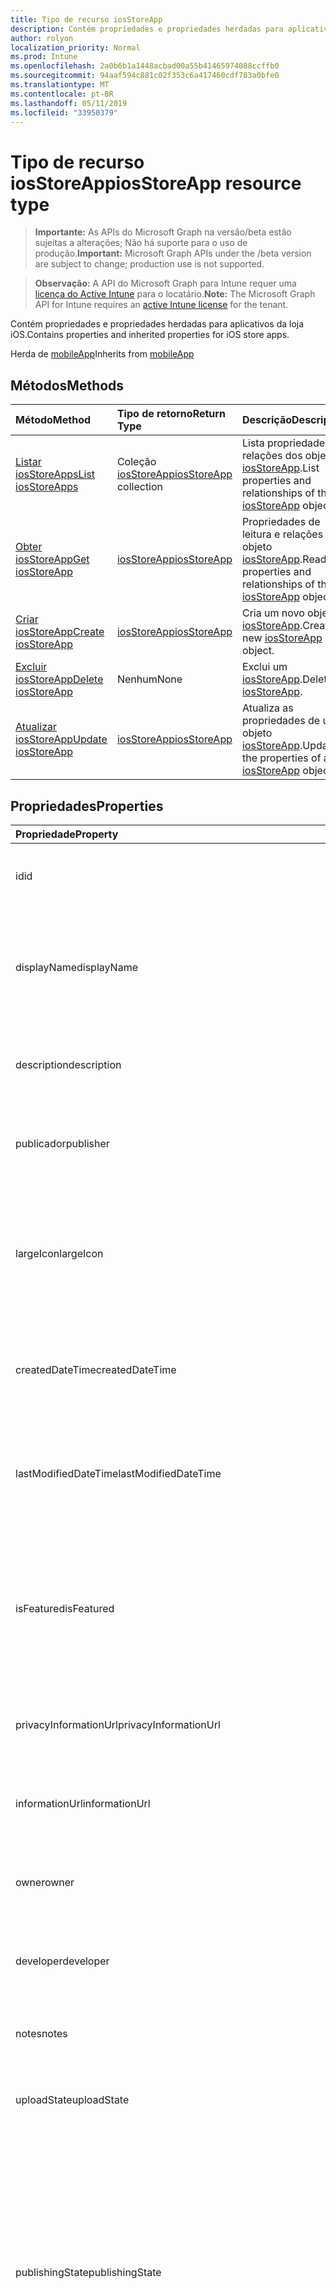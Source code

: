 ```yaml
---
title: Tipo de recurso iosStoreApp
description: Contém propriedades e propriedades herdadas para aplicativos da loja iOS.
author: rolyon
localization_priority: Normal
ms.prod: Intune
ms.openlocfilehash: 2a0b6b1a1448acbad00a55b41465974088ccffb0
ms.sourcegitcommit: 94aaf594c881c02f353c6a417460cdf783a0bfe0
ms.translationtype: MT
ms.contentlocale: pt-BR
ms.lasthandoff: 05/11/2019
ms.locfileid: "33950379"
---
```

# <a name="iosstoreapp-resource-type"></a><span data-ttu-id="7d83e-103">Tipo de recurso iosStoreApp</span><span class="sxs-lookup"><span data-stu-id="7d83e-103">iosStoreApp resource type</span></span>

> <span data-ttu-id="7d83e-104">**Importante:** As APIs do Microsoft Graph na versão/beta estão sujeitas a alterações; Não há suporte para o uso de produção.</span><span class="sxs-lookup"><span data-stu-id="7d83e-104">**Important:** Microsoft Graph APIs under the /beta version are subject to change; production use is not supported.</span></span>

> <span data-ttu-id="7d83e-105">**Observação:** A API do Microsoft Graph para Intune requer uma [licença do Active Intune](https://go.microsoft.com/fwlink/?linkid=839381) para o locatário.</span><span class="sxs-lookup"><span data-stu-id="7d83e-105">**Note:** The Microsoft Graph API for Intune requires an [active Intune license](https://go.microsoft.com/fwlink/?linkid=839381) for the tenant.</span></span>

<span data-ttu-id="7d83e-106">Contém propriedades e propriedades herdadas para aplicativos da loja iOS.</span><span class="sxs-lookup"><span data-stu-id="7d83e-106">Contains properties and inherited properties for iOS store apps.</span></span>


<span data-ttu-id="7d83e-107">Herda de [mobileApp](../resources/intune-apps-mobileapp.md)</span><span class="sxs-lookup"><span data-stu-id="7d83e-107">Inherits from [mobileApp](../resources/intune-apps-mobileapp.md)</span></span>

## <a name="methods"></a><span data-ttu-id="7d83e-108">Métodos</span><span class="sxs-lookup"><span data-stu-id="7d83e-108">Methods</span></span>
|<span data-ttu-id="7d83e-109">Método</span><span class="sxs-lookup"><span data-stu-id="7d83e-109">Method</span></span>|<span data-ttu-id="7d83e-110">Tipo de retorno</span><span class="sxs-lookup"><span data-stu-id="7d83e-110">Return Type</span></span>|<span data-ttu-id="7d83e-111">Descrição</span><span class="sxs-lookup"><span data-stu-id="7d83e-111">Description</span></span>|
|:---|:---|:---|
|[<span data-ttu-id="7d83e-112">Listar iosStoreApps</span><span class="sxs-lookup"><span data-stu-id="7d83e-112">List iosStoreApps</span></span>](../api/intune-apps-iosstoreapp-list.md)|<span data-ttu-id="7d83e-113">Coleção [iosStoreApp](../resources/intune-apps-iosstoreapp.md)</span><span class="sxs-lookup"><span data-stu-id="7d83e-113">[iosStoreApp](../resources/intune-apps-iosstoreapp.md) collection</span></span>|<span data-ttu-id="7d83e-114">Lista propriedades e relações dos objetos [iosStoreApp](../resources/intune-apps-iosstoreapp.md).</span><span class="sxs-lookup"><span data-stu-id="7d83e-114">List properties and relationships of the [iosStoreApp](../resources/intune-apps-iosstoreapp.md) objects.</span></span>|
|[<span data-ttu-id="7d83e-115">Obter iosStoreApp</span><span class="sxs-lookup"><span data-stu-id="7d83e-115">Get iosStoreApp</span></span>](../api/intune-apps-iosstoreapp-get.md)|[<span data-ttu-id="7d83e-116">iosStoreApp</span><span class="sxs-lookup"><span data-stu-id="7d83e-116">iosStoreApp</span></span>](../resources/intune-apps-iosstoreapp.md)|<span data-ttu-id="7d83e-117">Propriedades de leitura e relações do objeto [iosStoreApp](../resources/intune-apps-iosstoreapp.md).</span><span class="sxs-lookup"><span data-stu-id="7d83e-117">Read properties and relationships of the [iosStoreApp](../resources/intune-apps-iosstoreapp.md) object.</span></span>|
|[<span data-ttu-id="7d83e-118">Criar iosStoreApp</span><span class="sxs-lookup"><span data-stu-id="7d83e-118">Create iosStoreApp</span></span>](../api/intune-apps-iosstoreapp-create.md)|[<span data-ttu-id="7d83e-119">iosStoreApp</span><span class="sxs-lookup"><span data-stu-id="7d83e-119">iosStoreApp</span></span>](../resources/intune-apps-iosstoreapp.md)|<span data-ttu-id="7d83e-120">Cria um novo objeto [iosStoreApp](../resources/intune-apps-iosstoreapp.md).</span><span class="sxs-lookup"><span data-stu-id="7d83e-120">Create a new [iosStoreApp](../resources/intune-apps-iosstoreapp.md) object.</span></span>|
|[<span data-ttu-id="7d83e-121">Excluir iosStoreApp</span><span class="sxs-lookup"><span data-stu-id="7d83e-121">Delete iosStoreApp</span></span>](../api/intune-apps-iosstoreapp-delete.md)|<span data-ttu-id="7d83e-122">Nenhum</span><span class="sxs-lookup"><span data-stu-id="7d83e-122">None</span></span>|<span data-ttu-id="7d83e-123">Exclui um [iosStoreApp](../resources/intune-apps-iosstoreapp.md).</span><span class="sxs-lookup"><span data-stu-id="7d83e-123">Deletes a [iosStoreApp](../resources/intune-apps-iosstoreapp.md).</span></span>|
|[<span data-ttu-id="7d83e-124">Atualizar iosStoreApp</span><span class="sxs-lookup"><span data-stu-id="7d83e-124">Update iosStoreApp</span></span>](../api/intune-apps-iosstoreapp-update.md)|[<span data-ttu-id="7d83e-125">iosStoreApp</span><span class="sxs-lookup"><span data-stu-id="7d83e-125">iosStoreApp</span></span>](../resources/intune-apps-iosstoreapp.md)|<span data-ttu-id="7d83e-126">Atualiza as propriedades de um objeto [iosStoreApp](../resources/intune-apps-iosstoreapp.md).</span><span class="sxs-lookup"><span data-stu-id="7d83e-126">Update the properties of a [iosStoreApp](../resources/intune-apps-iosstoreapp.md) object.</span></span>|

## <a name="properties"></a><span data-ttu-id="7d83e-127">Propriedades</span><span class="sxs-lookup"><span data-stu-id="7d83e-127">Properties</span></span>
|<span data-ttu-id="7d83e-128">Propriedade</span><span class="sxs-lookup"><span data-stu-id="7d83e-128">Property</span></span>|<span data-ttu-id="7d83e-129">Tipo</span><span class="sxs-lookup"><span data-stu-id="7d83e-129">Type</span></span>|<span data-ttu-id="7d83e-130">Descrição</span><span class="sxs-lookup"><span data-stu-id="7d83e-130">Description</span></span>|
|:---|:---|:---|
|<span data-ttu-id="7d83e-131">id</span><span class="sxs-lookup"><span data-stu-id="7d83e-131">id</span></span>|<span data-ttu-id="7d83e-132">String</span><span class="sxs-lookup"><span data-stu-id="7d83e-132">String</span></span>|<span data-ttu-id="7d83e-133">Chave da entidade.</span><span class="sxs-lookup"><span data-stu-id="7d83e-133">Key of the entity.</span></span> <span data-ttu-id="7d83e-134">Herdado de [mobileApp](../resources/intune-apps-mobileapp.md)</span><span class="sxs-lookup"><span data-stu-id="7d83e-134">Inherited from [mobileApp](../resources/intune-apps-mobileapp.md)</span></span>|
|<span data-ttu-id="7d83e-135">displayName</span><span class="sxs-lookup"><span data-stu-id="7d83e-135">displayName</span></span>|<span data-ttu-id="7d83e-136">Cadeia de caracteres</span><span class="sxs-lookup"><span data-stu-id="7d83e-136">String</span></span>|<span data-ttu-id="7d83e-137">O título do aplicativo importado ou definido pelo administrador.</span><span class="sxs-lookup"><span data-stu-id="7d83e-137">The admin provided or imported title of the app.</span></span> <span data-ttu-id="7d83e-138">Herdado de [mobileApp](../resources/intune-apps-mobileapp.md)</span><span class="sxs-lookup"><span data-stu-id="7d83e-138">Inherited from [mobileApp](../resources/intune-apps-mobileapp.md)</span></span>|
|<span data-ttu-id="7d83e-139">description</span><span class="sxs-lookup"><span data-stu-id="7d83e-139">description</span></span>|<span data-ttu-id="7d83e-140">Cadeia de caracteres</span><span class="sxs-lookup"><span data-stu-id="7d83e-140">String</span></span>|<span data-ttu-id="7d83e-141">A descrição do aplicativo.</span><span class="sxs-lookup"><span data-stu-id="7d83e-141">The description of the app.</span></span> <span data-ttu-id="7d83e-142">Herdado de [mobileApp](../resources/intune-apps-mobileapp.md)</span><span class="sxs-lookup"><span data-stu-id="7d83e-142">Inherited from [mobileApp](../resources/intune-apps-mobileapp.md)</span></span>|
|<span data-ttu-id="7d83e-143">publicador</span><span class="sxs-lookup"><span data-stu-id="7d83e-143">publisher</span></span>|<span data-ttu-id="7d83e-144">Cadeia de caracteres</span><span class="sxs-lookup"><span data-stu-id="7d83e-144">String</span></span>|<span data-ttu-id="7d83e-145">O publicador do aplicativo.</span><span class="sxs-lookup"><span data-stu-id="7d83e-145">The publisher of the app.</span></span> <span data-ttu-id="7d83e-146">Herdado de [mobileApp](../resources/intune-apps-mobileapp.md)</span><span class="sxs-lookup"><span data-stu-id="7d83e-146">Inherited from [mobileApp](../resources/intune-apps-mobileapp.md)</span></span>|
|<span data-ttu-id="7d83e-147">largeIcon</span><span class="sxs-lookup"><span data-stu-id="7d83e-147">largeIcon</span></span>|[<span data-ttu-id="7d83e-148">mimeContent</span><span class="sxs-lookup"><span data-stu-id="7d83e-148">mimeContent</span></span>](../resources/intune-shared-mimecontent.md)|<span data-ttu-id="7d83e-149">O ícone grande, a ser exibido nos detalhes do aplicativo e usado para o carregamento do ícone.</span><span class="sxs-lookup"><span data-stu-id="7d83e-149">The large icon, to be displayed in the app details and used for upload of the icon.</span></span> <span data-ttu-id="7d83e-150">Herdado de [mobileApp](../resources/intune-apps-mobileapp.md)</span><span class="sxs-lookup"><span data-stu-id="7d83e-150">Inherited from [mobileApp](../resources/intune-apps-mobileapp.md)</span></span>|
|<span data-ttu-id="7d83e-151">createdDateTime</span><span class="sxs-lookup"><span data-stu-id="7d83e-151">createdDateTime</span></span>|<span data-ttu-id="7d83e-152">DateTimeOffset</span><span class="sxs-lookup"><span data-stu-id="7d83e-152">DateTimeOffset</span></span>|<span data-ttu-id="7d83e-153">A data e a hora da criação do aplicativo.</span><span class="sxs-lookup"><span data-stu-id="7d83e-153">The date and time the app was created.</span></span> <span data-ttu-id="7d83e-154">Herdado de [mobileApp](../resources/intune-apps-mobileapp.md)</span><span class="sxs-lookup"><span data-stu-id="7d83e-154">Inherited from [mobileApp](../resources/intune-apps-mobileapp.md)</span></span>|
|<span data-ttu-id="7d83e-155">lastModifiedDateTime</span><span class="sxs-lookup"><span data-stu-id="7d83e-155">lastModifiedDateTime</span></span>|<span data-ttu-id="7d83e-156">DateTimeOffset</span><span class="sxs-lookup"><span data-stu-id="7d83e-156">DateTimeOffset</span></span>|<span data-ttu-id="7d83e-157">A data e a hora que o aplicativo foi modificado pela última vez.</span><span class="sxs-lookup"><span data-stu-id="7d83e-157">The date and time the app was last modified.</span></span> <span data-ttu-id="7d83e-158">Herdado de [mobileApp](../resources/intune-apps-mobileapp.md)</span><span class="sxs-lookup"><span data-stu-id="7d83e-158">Inherited from [mobileApp](../resources/intune-apps-mobileapp.md)</span></span>|
|<span data-ttu-id="7d83e-159">isFeatured</span><span class="sxs-lookup"><span data-stu-id="7d83e-159">isFeatured</span></span>|<span data-ttu-id="7d83e-160">Boolean</span><span class="sxs-lookup"><span data-stu-id="7d83e-160">Boolean</span></span>|<span data-ttu-id="7d83e-161">O valor que indica se o aplicativo está marcado como em destaque pelo administrador. Herdado de [mobileApp](../resources/intune-apps-mobileapp.md)</span><span class="sxs-lookup"><span data-stu-id="7d83e-161">The value indicating whether the app is marked as featured by the admin. Inherited from [mobileApp](../resources/intune-apps-mobileapp.md)</span></span>|
|<span data-ttu-id="7d83e-162">privacyInformationUrl</span><span class="sxs-lookup"><span data-stu-id="7d83e-162">privacyInformationUrl</span></span>|<span data-ttu-id="7d83e-163">Cadeia de caracteres</span><span class="sxs-lookup"><span data-stu-id="7d83e-163">String</span></span>|<span data-ttu-id="7d83e-164">A URL da declaração de privacidade.</span><span class="sxs-lookup"><span data-stu-id="7d83e-164">The privacy statement Url.</span></span> <span data-ttu-id="7d83e-165">Herdado de [mobileApp](../resources/intune-apps-mobileapp.md)</span><span class="sxs-lookup"><span data-stu-id="7d83e-165">Inherited from [mobileApp](../resources/intune-apps-mobileapp.md)</span></span>|
|<span data-ttu-id="7d83e-166">informationUrl</span><span class="sxs-lookup"><span data-stu-id="7d83e-166">informationUrl</span></span>|<span data-ttu-id="7d83e-167">Cadeia de caracteres</span><span class="sxs-lookup"><span data-stu-id="7d83e-167">String</span></span>|<span data-ttu-id="7d83e-168">A URL de informações adicionais.</span><span class="sxs-lookup"><span data-stu-id="7d83e-168">The more information Url.</span></span> <span data-ttu-id="7d83e-169">Herdado de [mobileApp](../resources/intune-apps-mobileapp.md)</span><span class="sxs-lookup"><span data-stu-id="7d83e-169">Inherited from [mobileApp](../resources/intune-apps-mobileapp.md)</span></span>|
|<span data-ttu-id="7d83e-170">owner</span><span class="sxs-lookup"><span data-stu-id="7d83e-170">owner</span></span>|<span data-ttu-id="7d83e-171">Cadeia de caracteres</span><span class="sxs-lookup"><span data-stu-id="7d83e-171">String</span></span>|<span data-ttu-id="7d83e-172">O proprietário do conteúdo.</span><span class="sxs-lookup"><span data-stu-id="7d83e-172">The owner of the app.</span></span> <span data-ttu-id="7d83e-173">Herdado de [mobileApp](../resources/intune-apps-mobileapp.md)</span><span class="sxs-lookup"><span data-stu-id="7d83e-173">Inherited from [mobileApp](../resources/intune-apps-mobileapp.md)</span></span>|
|<span data-ttu-id="7d83e-174">developer</span><span class="sxs-lookup"><span data-stu-id="7d83e-174">developer</span></span>|<span data-ttu-id="7d83e-175">Cadeia de caracteres</span><span class="sxs-lookup"><span data-stu-id="7d83e-175">String</span></span>|<span data-ttu-id="7d83e-176">O desenvolvedor do aplicativo.</span><span class="sxs-lookup"><span data-stu-id="7d83e-176">The developer of the app.</span></span> <span data-ttu-id="7d83e-177">Herdado de [mobileApp](../resources/intune-apps-mobileapp.md)</span><span class="sxs-lookup"><span data-stu-id="7d83e-177">Inherited from [mobileApp](../resources/intune-apps-mobileapp.md)</span></span>|
|<span data-ttu-id="7d83e-178">notes</span><span class="sxs-lookup"><span data-stu-id="7d83e-178">notes</span></span>|<span data-ttu-id="7d83e-179">Cadeia de caracteres</span><span class="sxs-lookup"><span data-stu-id="7d83e-179">String</span></span>|<span data-ttu-id="7d83e-180">Anotações do aplicativo.</span><span class="sxs-lookup"><span data-stu-id="7d83e-180">Notes for the app.</span></span> <span data-ttu-id="7d83e-181">Herdado de [mobileApp](../resources/intune-apps-mobileapp.md)</span><span class="sxs-lookup"><span data-stu-id="7d83e-181">Inherited from [mobileApp](../resources/intune-apps-mobileapp.md)</span></span>|
|<span data-ttu-id="7d83e-182">uploadState</span><span class="sxs-lookup"><span data-stu-id="7d83e-182">uploadState</span></span>|<span data-ttu-id="7d83e-183">Int32</span><span class="sxs-lookup"><span data-stu-id="7d83e-183">Int32</span></span>|<span data-ttu-id="7d83e-184">O estado de upload.</span><span class="sxs-lookup"><span data-stu-id="7d83e-184">The upload state.</span></span> <span data-ttu-id="7d83e-185">Herdado de [mobileApp](../resources/intune-apps-mobileapp.md)</span><span class="sxs-lookup"><span data-stu-id="7d83e-185">Inherited from [mobileApp](../resources/intune-apps-mobileapp.md)</span></span>|
|<span data-ttu-id="7d83e-186">publishingState</span><span class="sxs-lookup"><span data-stu-id="7d83e-186">publishingState</span></span>|[<span data-ttu-id="7d83e-187">mobileAppPublishingState</span><span class="sxs-lookup"><span data-stu-id="7d83e-187">mobileAppPublishingState</span></span>](../resources/intune-apps-mobileapppublishingstate.md)|<span data-ttu-id="7d83e-188">O estado de publicação do aplicativo.</span><span class="sxs-lookup"><span data-stu-id="7d83e-188">The publishing state for the app.</span></span> <span data-ttu-id="7d83e-189">O aplicativo não pode ser assinado, a menos que ele seja publicado.</span><span class="sxs-lookup"><span data-stu-id="7d83e-189">The app cannot be assigned unless the app is published.</span></span> <span data-ttu-id="7d83e-190">Herdado de [mobileApp](../resources/intune-apps-mobileapp.md).</span><span class="sxs-lookup"><span data-stu-id="7d83e-190">Inherited from [mobileApp](../resources/intune-apps-mobileapp.md).</span></span> <span data-ttu-id="7d83e-191">Os valores possíveis são: `notPublished`, `processing`, `published`.</span><span class="sxs-lookup"><span data-stu-id="7d83e-191">Possible values are: `notPublished`, `processing`, `published`.</span></span>|
|<span data-ttu-id="7d83e-192">isAssigned</span><span class="sxs-lookup"><span data-stu-id="7d83e-192">isAssigned</span></span>|<span data-ttu-id="7d83e-193">Boolean</span><span class="sxs-lookup"><span data-stu-id="7d83e-193">Boolean</span></span>|<span data-ttu-id="7d83e-194">O valor que indica se o aplicativo é atribuído a pelo menos um grupo.</span><span class="sxs-lookup"><span data-stu-id="7d83e-194">The value indicating whether the app is assigned to at least one group.</span></span> <span data-ttu-id="7d83e-195">Herdado de [mobileApp](../resources/intune-apps-mobileapp.md)</span><span class="sxs-lookup"><span data-stu-id="7d83e-195">Inherited from [mobileApp](../resources/intune-apps-mobileapp.md)</span></span>|
|<span data-ttu-id="7d83e-196">roleScopeTagIds</span><span class="sxs-lookup"><span data-stu-id="7d83e-196">roleScopeTagIds</span></span>|<span data-ttu-id="7d83e-197">Coleção de cadeias de caracteres</span><span class="sxs-lookup"><span data-stu-id="7d83e-197">String collection</span></span>|<span data-ttu-id="7d83e-198">Lista de IDs de marca de escopo para este aplicativo móvel.</span><span class="sxs-lookup"><span data-stu-id="7d83e-198">List of scope tag ids for this mobile app.</span></span> <span data-ttu-id="7d83e-199">Herdado de [mobileApp](../resources/intune-apps-mobileapp.md)</span><span class="sxs-lookup"><span data-stu-id="7d83e-199">Inherited from [mobileApp](../resources/intune-apps-mobileapp.md)</span></span>|
|<span data-ttu-id="7d83e-200">dependentAppCount</span><span class="sxs-lookup"><span data-stu-id="7d83e-200">dependentAppCount</span></span>|<span data-ttu-id="7d83e-201">Int32</span><span class="sxs-lookup"><span data-stu-id="7d83e-201">Int32</span></span>|<span data-ttu-id="7d83e-202">O número total de dependências do aplicativo filho.</span><span class="sxs-lookup"><span data-stu-id="7d83e-202">The total number of dependencies the child app has.</span></span> <span data-ttu-id="7d83e-203">Herdado de [mobileApp](../resources/intune-apps-mobileapp.md)</span><span class="sxs-lookup"><span data-stu-id="7d83e-203">Inherited from [mobileApp](../resources/intune-apps-mobileapp.md)</span></span>|
|<span data-ttu-id="7d83e-204">bundleId</span><span class="sxs-lookup"><span data-stu-id="7d83e-204">bundleId</span></span>|<span data-ttu-id="7d83e-205">Cadeia de caracteres</span><span class="sxs-lookup"><span data-stu-id="7d83e-205">String</span></span>|<span data-ttu-id="7d83e-206">O Nome da Identidade.</span><span class="sxs-lookup"><span data-stu-id="7d83e-206">The Identity Name.</span></span>|
|<span data-ttu-id="7d83e-207">appStoreUrl</span><span class="sxs-lookup"><span data-stu-id="7d83e-207">appStoreUrl</span></span>|<span data-ttu-id="7d83e-208">String</span><span class="sxs-lookup"><span data-stu-id="7d83e-208">String</span></span>|<span data-ttu-id="7d83e-209">A URL da Apple App Store</span><span class="sxs-lookup"><span data-stu-id="7d83e-209">The Apple App Store URL</span></span>|
|<span data-ttu-id="7d83e-210">applicableDeviceType</span><span class="sxs-lookup"><span data-stu-id="7d83e-210">applicableDeviceType</span></span>|[<span data-ttu-id="7d83e-211">iosDeviceType</span><span class="sxs-lookup"><span data-stu-id="7d83e-211">iosDeviceType</span></span>](../resources/intune-apps-iosdevicetype.md)|<span data-ttu-id="7d83e-212">A arquitetura do iOS na qual esse aplicativo pode ser executado.</span><span class="sxs-lookup"><span data-stu-id="7d83e-212">The iOS architecture for which this app can run on.</span></span>|
|<span data-ttu-id="7d83e-213">minimumSupportedOperatingSystem</span><span class="sxs-lookup"><span data-stu-id="7d83e-213">minimumSupportedOperatingSystem</span></span>|[<span data-ttu-id="7d83e-214">iosMinimumOperatingSystem</span><span class="sxs-lookup"><span data-stu-id="7d83e-214">iosMinimumOperatingSystem</span></span>](../resources/intune-apps-iosminimumoperatingsystem.md)|<span data-ttu-id="7d83e-215">O valor do sistema de operacional mínimo aplicável.</span><span class="sxs-lookup"><span data-stu-id="7d83e-215">The value for the minimum applicable operating system.</span></span>|

## <a name="relationships"></a><span data-ttu-id="7d83e-216">Relações</span><span class="sxs-lookup"><span data-stu-id="7d83e-216">Relationships</span></span>
|<span data-ttu-id="7d83e-217">Relação</span><span class="sxs-lookup"><span data-stu-id="7d83e-217">Relationship</span></span>|<span data-ttu-id="7d83e-218">Tipo</span><span class="sxs-lookup"><span data-stu-id="7d83e-218">Type</span></span>|<span data-ttu-id="7d83e-219">Descrição</span><span class="sxs-lookup"><span data-stu-id="7d83e-219">Description</span></span>|
|:---|:---|:---|
|<span data-ttu-id="7d83e-220">categories</span><span class="sxs-lookup"><span data-stu-id="7d83e-220">categories</span></span>|<span data-ttu-id="7d83e-221">Coleção [mobileAppCategory](../resources/intune-apps-mobileappcategory.md)</span><span class="sxs-lookup"><span data-stu-id="7d83e-221">[mobileAppCategory](../resources/intune-apps-mobileappcategory.md) collection</span></span>|<span data-ttu-id="7d83e-222">A lista de categorias para este aplicativo.</span><span class="sxs-lookup"><span data-stu-id="7d83e-222">The list of categories for this app.</span></span> <span data-ttu-id="7d83e-223">Herdado de [mobileApp](../resources/intune-apps-mobileapp.md)</span><span class="sxs-lookup"><span data-stu-id="7d83e-223">Inherited from [mobileApp](../resources/intune-apps-mobileapp.md)</span></span>|
|<span data-ttu-id="7d83e-224">assignments</span><span class="sxs-lookup"><span data-stu-id="7d83e-224">assignments</span></span>|<span data-ttu-id="7d83e-225">Coleção [mobileAppAssignment](../resources/intune-apps-mobileappassignment.md)</span><span class="sxs-lookup"><span data-stu-id="7d83e-225">[mobileAppAssignment](../resources/intune-apps-mobileappassignment.md) collection</span></span>|<span data-ttu-id="7d83e-226">A lista de atribuições de grupo para esse aplicativo móvel.</span><span class="sxs-lookup"><span data-stu-id="7d83e-226">The list of group assignments for this mobile app.</span></span> <span data-ttu-id="7d83e-227">Herdado de [mobileApp](../resources/intune-apps-mobileapp.md)</span><span class="sxs-lookup"><span data-stu-id="7d83e-227">Inherited from [mobileApp](../resources/intune-apps-mobileapp.md)</span></span>|
|<span data-ttu-id="7d83e-228">installSummary</span><span class="sxs-lookup"><span data-stu-id="7d83e-228">installSummary</span></span>|[<span data-ttu-id="7d83e-229">mobileAppInstallSummary</span><span class="sxs-lookup"><span data-stu-id="7d83e-229">mobileAppInstallSummary</span></span>](../resources/intune-apps-mobileappinstallsummary.md)|<span data-ttu-id="7d83e-230">Resumo de instalação do aplicativo móvel.</span><span class="sxs-lookup"><span data-stu-id="7d83e-230">Mobile App Install Summary.</span></span> <span data-ttu-id="7d83e-231">Herdado de [mobileApp](../resources/intune-apps-mobileapp.md)</span><span class="sxs-lookup"><span data-stu-id="7d83e-231">Inherited from [mobileApp](../resources/intune-apps-mobileapp.md)</span></span>|
|<span data-ttu-id="7d83e-232">deviceStatuses</span><span class="sxs-lookup"><span data-stu-id="7d83e-232">deviceStatuses</span></span>|<span data-ttu-id="7d83e-233">coleção [mobileAppInstallStatus](../resources/intune-apps-mobileappinstallstatus.md)</span><span class="sxs-lookup"><span data-stu-id="7d83e-233">[mobileAppInstallStatus](../resources/intune-apps-mobileappinstallstatus.md) collection</span></span>|<span data-ttu-id="7d83e-234">A lista de Estados de instalação para este aplicativo móvel.</span><span class="sxs-lookup"><span data-stu-id="7d83e-234">The list of installation states for this mobile app.</span></span> <span data-ttu-id="7d83e-235">Herdado de [mobileApp](../resources/intune-apps-mobileapp.md)</span><span class="sxs-lookup"><span data-stu-id="7d83e-235">Inherited from [mobileApp](../resources/intune-apps-mobileapp.md)</span></span>|
|<span data-ttu-id="7d83e-236">userStatuses</span><span class="sxs-lookup"><span data-stu-id="7d83e-236">userStatuses</span></span>|<span data-ttu-id="7d83e-237">coleção [userAppInstallStatus](../resources/intune-apps-userappinstallstatus.md)</span><span class="sxs-lookup"><span data-stu-id="7d83e-237">[userAppInstallStatus](../resources/intune-apps-userappinstallstatus.md) collection</span></span>|<span data-ttu-id="7d83e-238">A lista de Estados de instalação para este aplicativo móvel.</span><span class="sxs-lookup"><span data-stu-id="7d83e-238">The list of installation states for this mobile app.</span></span> <span data-ttu-id="7d83e-239">Herdado de [mobileApp](../resources/intune-apps-mobileapp.md)</span><span class="sxs-lookup"><span data-stu-id="7d83e-239">Inherited from [mobileApp](../resources/intune-apps-mobileapp.md)</span></span>|
|<span data-ttu-id="7d83e-240">relações</span><span class="sxs-lookup"><span data-stu-id="7d83e-240">relationships</span></span>|<span data-ttu-id="7d83e-241">coleção [mobileAppRelationship](../resources/intune-apps-mobileapprelationship.md)</span><span class="sxs-lookup"><span data-stu-id="7d83e-241">[mobileAppRelationship](../resources/intune-apps-mobileapprelationship.md) collection</span></span>|<span data-ttu-id="7d83e-242">Lista de relações para este aplicativo móvel.</span><span class="sxs-lookup"><span data-stu-id="7d83e-242">List of relationships for this mobile app.</span></span> <span data-ttu-id="7d83e-243">Herdado de [mobileApp](../resources/intune-apps-mobileapp.md)</span><span class="sxs-lookup"><span data-stu-id="7d83e-243">Inherited from [mobileApp](../resources/intune-apps-mobileapp.md)</span></span>|

## <a name="json-representation"></a><span data-ttu-id="7d83e-244">Representação JSON</span><span class="sxs-lookup"><span data-stu-id="7d83e-244">JSON Representation</span></span>
<span data-ttu-id="7d83e-245">Veja a seguir uma representação JSON do recurso.</span><span class="sxs-lookup"><span data-stu-id="7d83e-245">Here is a JSON representation of the resource.</span></span>
<!-- {
  "blockType": "resource",
  "keyProperty": "id",
  "@odata.type": "microsoft.graph.iosStoreApp"
}
-->
``` json
{
  "@odata.type": "#microsoft.graph.iosStoreApp",
  "id": "String (identifier)",
  "displayName": "String",
  "description": "String",
  "publisher": "String",
  "largeIcon": {
    "@odata.type": "microsoft.graph.mimeContent",
    "type": "String",
    "value": "binary"
  },
  "createdDateTime": "String (timestamp)",
  "lastModifiedDateTime": "String (timestamp)",
  "isFeatured": true,
  "privacyInformationUrl": "String",
  "informationUrl": "String",
  "owner": "String",
  "developer": "String",
  "notes": "String",
  "uploadState": 1024,
  "publishingState": "String",
  "isAssigned": true,
  "roleScopeTagIds": [
    "String"
  ],
  "dependentAppCount": 1024,
  "bundleId": "String",
  "appStoreUrl": "String",
  "applicableDeviceType": {
    "@odata.type": "microsoft.graph.iosDeviceType",
    "iPad": true,
    "iPhoneAndIPod": true
  },
  "minimumSupportedOperatingSystem": {
    "@odata.type": "microsoft.graph.iosMinimumOperatingSystem",
    "v8_0": true,
    "v9_0": true,
    "v10_0": true,
    "v11_0": true,
    "v12_0": true
  }
}
```




